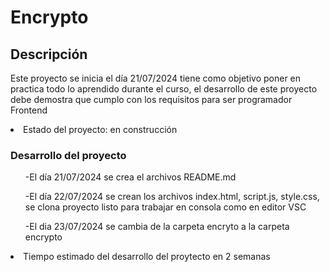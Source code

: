 <h1>Encrypto</h1>
<h2>Descripción</h2>
<p>Este proyecto se inicia el día 21/07/2024 tiene como objetivo poner en practica todo lo aprendido durante el curso,
el desarrollo de este proyecto debe demostra que cumplo con los requisitos para ser programador Frontend</p>
<li>Estado del proyecto: en construcción</li>
<h3>Desarrollo del proyecto</h3>
<ul>-El día 21/07/2024 se crea el archivos README.md</ul>
<ul>-El día 22/07/2024 se crean los archivos index.html, script.js, style.css, se clona proyecto listo para trabajar en consola como en editor VSC </ul>
<ul>-El dia 23/07/2024 se cambia de la carpeta encryto a la carpeta encrypto  </ul>
<li>Tiempo estimado del desarrollo del proytecto en 2 semanas </li>

